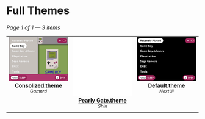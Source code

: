# Full Themes

*Page 1 of 1 — 3 items*

<table align="center"><tr>
<td align="center" valign="top" width="33%">

<a href="https://github.com/Leviathanium/NextUI-Themes/raw/main/Uploads/Themes/Consolized.theme.zip">
<img title="Name: Consolized.theme&#013;Author: Gamnrd&#013;(Click to download)" width="480px" src="https://github.com/Leviathanium/NextUI-Themes/raw/main/Catalog/Themes/previews/Consolized.theme.png" /><br/>
<b>Consolized.theme</b>
</a><br/>
<sup><i>Gamnrd</i></sup><br>
<sub>
<sup><a title="Last updated: " href="https://github.com/Leviathanium/NextUI-Themes/commits/main/Catalog/themes/Consolized.theme"></a></sup>

</sub>
</td>

<td align="center" valign="top" width="33%">

<a href="https://github.com/Leviathanium/NextUI-Themes/raw/main/Uploads/Themes/Pearly Gate.theme.zip">
<img title="Name: Pearly Gate.theme&#013;Author: Shin&#013;(Click to download)" width="480px" src="https://github.com/Leviathanium/NextUI-Themes/raw/main/Catalog/Themes/previews/Pearly Gate.theme.png" /><br/>
<b>Pearly Gate.theme</b>
</a><br/>
<sup><i>Shin</i></sup><br>
<sub>
<sup><a title="Last updated: " href="https://github.com/Leviathanium/NextUI-Themes/commits/main/Catalog/themes/Pearly Gate.theme"></a></sup>

</sub>
</td>

<td align="center" valign="top" width="33%">

<a href="https://github.com/Leviathanium/NextUI-Themes/raw/main/Uploads/Themes/Default.theme.zip">
<img title="Name: Default.theme&#013;Author: NextUI&#013;(Click to download)" width="480px" src="https://github.com/Leviathanium/NextUI-Themes/raw/main/Catalog/Themes/previews/Default.theme.png" /><br/>
<b>Default.theme</b>
</a><br/>
<sup><i>NextUI</i></sup><br>
<sub>
<sup><a title="Last updated: " href="https://github.com/Leviathanium/NextUI-Themes/commits/main/Catalog/themes/Default.theme"></a></sup>

</sub>
</td>

</tr></table>



